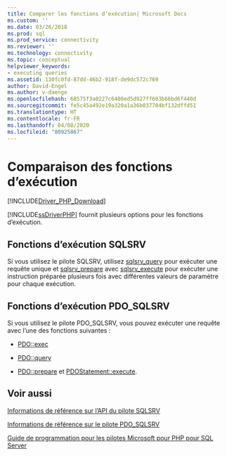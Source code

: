 ```yaml
---
title: Comparer les fonctions d’exécution| Microsoft Docs
ms.custom: ''
ms.date: 03/26/2018
ms.prod: sql
ms.prod_service: connectivity
ms.reviewer: ''
ms.technology: connectivity
ms.topic: conceptual
helpviewer_keywords:
- executing queries
ms.assetid: 130fc0fd-87dd-46b2-918f-de9dc572c769
author: David-Engel
ms.author: v-daenge
ms.openlocfilehash: 68575f3a0227c6400ed5d927ff603b66bd6f440d
ms.sourcegitcommit: fe5c45a492e19a320a1a36b037704bf132dffd51
ms.translationtype: HT
ms.contentlocale: fr-FR
ms.lasthandoff: 04/08/2020
ms.locfileid: "80925867"
---
```

# <a name="comparing-execution-functions"></a>Comparaison des fonctions d’exécution
[!INCLUDE[Driver_PHP_Download](../../includes/driver_php_download.md)]

[!INCLUDE[ssDriverPHP](../../includes/ssdriverphp_md.md)] fournit plusieurs options pour les fonctions d’exécution.  

## <a name="sqlsrv-execution-functions"></a>Fonctions d’exécution SQLSRV  
Si vous utilisez le pilote SQLSRV, utilisez [sqlsrv_query](../../connect/php/sqlsrv-query.md) pour exécuter une requête unique et [sqlsrv_prepare](../../connect/php/sqlsrv-prepare.md) avec [sqlsrv_execute](../../connect/php/sqlsrv-execute.md) pour exécuter une instruction préparée plusieurs fois avec différentes valeurs de paramètre pour chaque exécution.  

## <a name="pdo_sqlsrv-execution-functions"></a>Fonctions d’exécution PDO_SQLSRV 
Si vous utilisez le pilote PDO_SQLSRV, vous pouvez exécuter une requête avec l’une des fonctions suivantes :  
  
-   [PDO::exec](../../connect/php/pdo-exec.md)  
  
-   [PDO::query](../../connect/php/pdo-query.md)  
  
-   [PDO::prepare](../../connect/php/pdo-prepare.md) et [PDOStatement::execute](../../connect/php/pdostatement-execute.md).  
  
## <a name="see-also"></a>Voir aussi  
[Informations de référence sur l’API du pilote SQLSRV](../../connect/php/sqlsrv-driver-api-reference.md)

[Informations de référence sur le pilote PDO_SQLSRV](../../connect/php/pdo-sqlsrv-driver-reference.md)

[Guide de programmation pour les pilotes Microsoft pour PHP pour SQL Server](../../connect/php/programming-guide-for-php-sql-driver.md)
  
